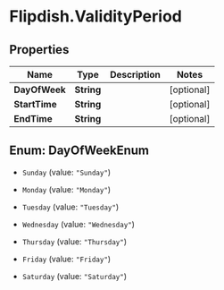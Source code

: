 # Flipdish.ValidityPeriod

## Properties
Name | Type | Description | Notes
------------ | ------------- | ------------- | -------------
**DayOfWeek** | **String** |  | [optional] 
**StartTime** | **String** |  | [optional] 
**EndTime** | **String** |  | [optional] 


<a name="DayOfWeekEnum"></a>
## Enum: DayOfWeekEnum


* `Sunday` (value: `"Sunday"`)

* `Monday` (value: `"Monday"`)

* `Tuesday` (value: `"Tuesday"`)

* `Wednesday` (value: `"Wednesday"`)

* `Thursday` (value: `"Thursday"`)

* `Friday` (value: `"Friday"`)

* `Saturday` (value: `"Saturday"`)




